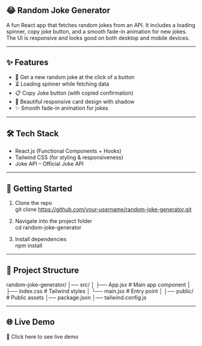 ## 😂 Random Joke Generator

A fun React app that fetches random jokes from an API.
It includes a loading spinner, copy joke button, and a smooth fade-in animation for new jokes.
The UI is responsive and looks good on both desktop and mobile devices.

---
## ✨ Features

- 🎲 Get a new random joke at the click of a button
- ⏳ Loading spinner while fetching data
- 📋 Copy Joke button (with copied confirmation)
- 🎨 Beautiful responsive card design with shadow
- ✨ Smooth fade-in animation for jokes

---

## 🛠️ Tech Stack

- React.js (Functional Components + Hooks)
- Tailwind CSS (for styling & responsiveness)
- Joke API – Official Joke API

---

## 🚀 Getting Started
1. Clone the repo<br/>
git clone https://github.com/your-username/random-joke-generator.git

2. Navigate into the project folder<br/>
cd random-joke-generator

3. Install dependencies<br/>
npm install

---

## 📂 Project Structure
random-joke-generator/
│── src/
│   ├── App.jsx      # Main app component
│   ├── index.css    # Tailwind styles
│   └── main.jsx     # Entry point
│
│── public/          # Public assets
│── package.json
│── tailwind.config.js

---

## 🌐 Live Demo

🔗 Click here to see live demo



